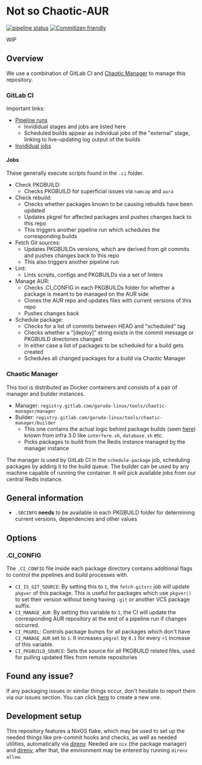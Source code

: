 # Not so Chaotic-AUR

[![pipeline status](https://gitlab.com/garuda-linux/pkgsbuilds-aur/badges/main/pipeline.svg)](https://gitlab.com/garuda-linux/pkgsbuilds-aur/-/commits/main)
[![Commitizen friendly](https://img.shields.io/badge/commitizen-friendly-brightgreen.svg)](http://commitizen.github.io/cz-cli/)

WIP

## Overview

We use a combination of GitLab CI and [Chaotic Manager](https://gitlab.com/garuda-linux/tools/chaotic-manager) to manage this repository.

### GitLab CI

Important links:

- [Pipeline runs](https://gitlab.com/garuda-linux/chaotic-aur/-/pipelines)
  - Invididual stages and jobs are listed here
  - Scheduled builds appear as individual jobs of the "external" stage, linking to live-updating log output of the builds
- [Invididual jobs](https://gitlab.com/garuda-linux/chaotic-aur/-/jobs)

#### Jobs

These generally execute scripts found in the `.ci` folder.

- Check PKGBUILD:
  - Checks PKGBUILD for superficial issues via `namcap` and `aura`
- Check rebuild:
  - Checks whether packages known to be causing rebuilds have been updated
  - Updates pkgrel for affected packages and pushes changes back to this repo
  - This triggers another pipeline run which schedules the corresponding builds
- Fetch Git sources:
  - Updates PKGBUILDs versions, which are derived from git commits and pushes changes back to this repo
  - This also triggers another pipeline run
- Lint:
  - Lints scripts, configs and PKGBUILDs via a set of linters
- Manage AUR:
  - Checks .CI_CONFIG in each PKGBUILDs folder for whether a package is meant to be managed on the AUR side
  - Clones the AUR repo and updates files with current versions of this repo
  - Pushes changes back
- Schedule package:
  - Checks for a list of commits between HEAD and "scheduled" tag
  - Checks whether a "[deploy]" string exists in the commit message or PKGBUILD directories changed
  - In either case a list of packages to be scheduled for a build gets created
  - Schedules all changed packages for a build via Chaotic Manager

### Chaotic Manager

This tool is distributed as Docker containers and consists of a pair of manager and builder instances.

- Manager: `registry.gitlab.com/garuda-linux/tools/chaotic-manager/manager`
- Builder: `registry.gitlab.com/garuda-linux/tools/chaotic-manager/builder`
  - This one contains the actual logic behind package builds (seen [here](https://gitlab.com/garuda-linux/tools/chaotic-manager/-/tree/main/builder-container?ref_type=heads)) known from infra 3.0 like `interfere.sh`, `database.sh` etc.
  - Picks packages to build from the Redis instance managed by the manager instance

The manager is used by GitLab CI in the `schedule-package` job, scheduling packages by adding it to the build queue.
The builder can be used by any machine capable of running the container. It will pick available jobs from our central Redis instance.

## General information

- `.SRCINFO` **needs** to be available in each PKGBUILD folder for determining current versions, dependencies and other values

## Options

### .CI_CONFIG

The `.CI_CONFIG` file inside each package directory contains additional flags to control the pipelines and build processes with.

- `CI_IS_GIT_SOURCE`: By setting this to `1`, the `fetch-gitsrc` job will update `pkgver` of this package.
  This is useful for packages which use `pkgver()` to set their version without being having `-git` or another VCS package suffix.
- `CI_MANAGE_AUR`: By setting this variable to `1`, the CI will update the corresponding AUR repository at the end of a pipeline run if changes occurred.
- `CI_PKGREL`: Controls package bumps for all packages which don't have `CI_MANAGE_AUR` set to `1`. It increases `pkgrel` by `0.1` for every `+1` increase of this variable.
- `CI_PKGBUILD_SOURCE`: Sets the source for all PKGBUILD related files, used for pulling updated files from remote repositories

## Found any issue?

If any packaging issues or similar things occur, don't hesitate to report them via our issues section. You can click [here](https://gitlab.com/garuda-linux/pkgbuilds-aur/-/issues/new) to create a new one.

## Development setup

This repository features a NixOS flake, which may be used to set up the needed things like pre-commit hooks and checks, as well as needed utilities, automatically via [direnv](https://direnv.net/).
Needed are `nix` (the package manager) and [direnv](https://direnv.net/), after that, the environment may be entered by running `direnv allow`.
